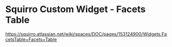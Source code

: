 # Squirro Custom Widget - Facets Table

https://squirro.atlassian.net/wiki/spaces/DOC/pages/153124900/Widgets.FacetsTable+Facets+Table
